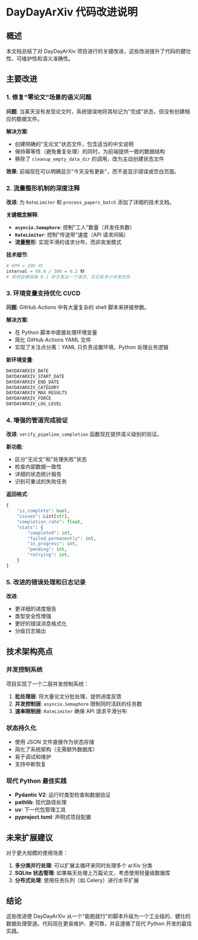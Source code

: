 # DayDayArXiv 代码改进说明

## 概述

本文档总结了对 DayDayArXiv 项目进行的关键改进，这些改进提升了代码的健壮性、可维护性和语义准确性。

## 主要改进

### 1. 修复"零论文"场景的语义问题

**问题**: 当某天没有发现论文时，系统错误地将其标记为"完成"状态，但没有创建相应的数据文件。

**解决方案**: 
- 创建明确的"无论文"状态文件，包含适当的中文说明
- 保持幂等性（避免重复处理）的同时，为前端提供一致的数据结构
- 移除了 `cleanup_empty_data_dir` 的调用，改为主动创建状态文件

**效果**: 前端现在可以明确显示"今天没有更新"，而不是显示错误或空白页面。

### 2. 流量整形机制的深度注释

**改进**: 为 `RateLimiter` 和 `process_papers_batch` 添加了详细的技术文档。

**关键概念解释**:
- **`asyncio.Semaphore`**: 控制"工人"数量（并发任务数）
- **`RateLimiter`**: 控制"传送带"速度（API 请求间隔）
- **流量整形**: 实现平滑的请求分布，而非突发模式

**技术细节**:
```python
# RPM = 300 时
interval = 60.0 / 300 = 0.2 秒
# 系统会确保每 0.2 秒才发出一个请求，无论有多少并发任务
```

### 3. 环境变量支持优化 CI/CD

**问题**: GitHub Actions 中有大量复杂的 shell 脚本来拼接参数。

**解决方案**: 
- 在 Python 脚本中直接处理环境变量
- 简化 GitHub Actions YAML 文件
- 实现了关注点分离：YAML 只负责设置环境，Python 处理业务逻辑

**新环境变量**:
```bash
DAYDAYARXIV_DATE
DAYDAYARXIV_START_DATE  
DAYDAYARXIV_END_DATE
DAYDAYARXIV_CATEGORY
DAYDAYARXIV_MAX_RESULTS
DAYDAYARXIV_FORCE
DAYDAYARXIV_LOG_LEVEL
```

### 4. 增强的管道完成验证

**改进**: `verify_pipeline_completion` 函数现在提供语义级别的验证。

**新功能**:
- 区分"无论文"和"处理失败"状态
- 检查内部数据一致性
- 详细的状态统计报告
- 识别可重试的失败任务

**返回格式**:
```python
{
    "is_complete": bool,
    "issues": List[str],
    "completion_rate": float,
    "stats": {
        "completed": int,
        "failed_permanently": int,
        "in_progress": int,
        "pending": int,
        "retrying": int,
    }
}
```

### 5. 改进的错误处理和日志记录

**改进**:
- 更详细的进度报告
- 类型安全性增强
- 更好的错误消息格式化
- 分级日志输出

## 技术架构亮点

### 并发控制系统

项目实现了一个二层并发控制系统：

1. **批处理层**: 将大量论文分批处理，提供进度反馈
2. **并发控制层**: `asyncio.Semaphore` 限制同时活跃的任务数
3. **速率限制层**: `RateLimiter` 确保 API 请求平滑分布

### 状态持久化

- 使用 JSON 文件直接作为状态存储
- 简化了系统架构（无需额外数据库）
- 易于调试和维护
- 支持中断恢复

### 现代 Python 最佳实践

- **Pydantic V2**: 运行时类型检查和数据验证
- **pathlib**: 现代路径处理
- **uv**: 下一代包管理工具
- **pyproject.toml**: 声明式项目配置

## 未来扩展建议

对于更大规模的使用场景：

1. **多分类并行处理**: 可以扩展主循环来同时处理多个 arXiv 分类
2. **SQLite 状态管理**: 如果每天处理上万篇论文，考虑使用轻量级数据库
3. **分布式处理**: 使用任务队列（如 Celery）进行水平扩展

## 结论

这些改进使 DayDayArXiv 从一个"能跑就行"的脚本升级为一个工业级的、健壮的数据处理管道。代码现在更易维护、更可靠，并且遵循了现代 Python 开发的最佳实践。

